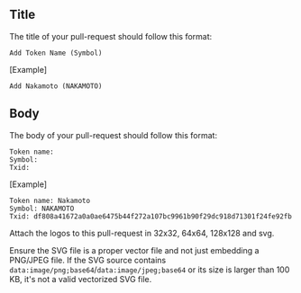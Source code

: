 ## Title

The title of your pull-request should follow this format:

```
Add Token Name (Symbol)
```

[Example]

```
Add Nakamoto (NAKAMOTO)
```

## Body

The body of your pull-request should follow this format:

```
Token name:
Symbol:
Txid:
```

[Example]

```
Token name: Nakamoto
Symbol: NAKAMOTO
Txid: df808a41672a0a0ae6475b44f272a107bc9961b90f29dc918d71301f24fe92fb
```

Attach the logos to this pull-request in 32x32, 64x64, 128x128 and svg.

Ensure the SVG file is a proper vector file and not just embedding a PNG/JPEG file. If the SVG source contains `data:image/png;base64`/`data:image/jpeg;base64` or its size is larger than 100 KB, it's not a valid vectorized SVG file.
